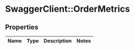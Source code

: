 # SwaggerClient::OrderMetrics

## Properties
Name | Type | Description | Notes
------------ | ------------- | ------------- | -------------


